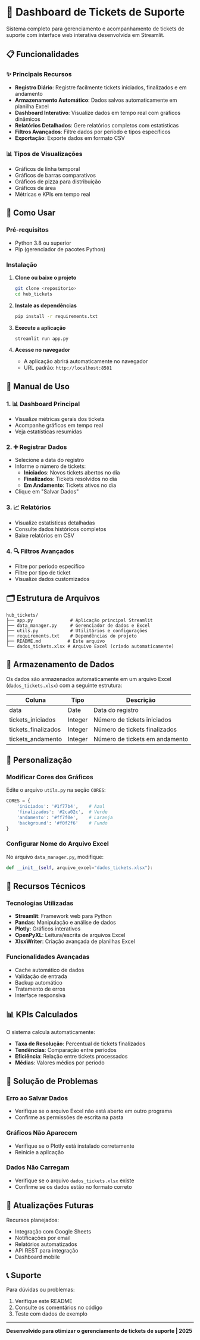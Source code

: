 # 🎫 Dashboard de Tickets de Suporte

Sistema completo para gerenciamento e acompanhamento de tickets de suporte com interface web interativa desenvolvida em Streamlit.

## 📋 Funcionalidades

### ✨ Principais Recursos
- **Registro Diário**: Registre facilmente tickets iniciados, finalizados e em andamento
- **Armazenamento Automático**: Dados salvos automaticamente em planilha Excel
- **Dashboard Interativo**: Visualize dados em tempo real com gráficos dinâmicos
- **Relatórios Detalhados**: Gere relatórios completos com estatísticas
- **Filtros Avançados**: Filtre dados por período e tipos específicos
- **Exportação**: Exporte dados em formato CSV

### 📊 Tipos de Visualizações
- Gráficos de linha temporal
- Gráficos de barras comparativos
- Gráficos de pizza para distribuição
- Gráficos de área
- Métricas e KPIs em tempo real

## 🚀 Como Usar

### Pré-requisitos
- Python 3.8 ou superior
- Pip (gerenciador de pacotes Python)

### Instalação

1. **Clone ou baixe o projeto**
   ```bash
   git clone <repositorio>
   cd hub_tickets
   ```

2. **Instale as dependências**
   ```bash
   pip install -r requirements.txt
   ```

3. **Execute a aplicação**
   ```bash
   streamlit run app.py
   ```

4. **Acesse no navegador**
   - A aplicação abrirá automaticamente no navegador
   - URL padrão: `http://localhost:8501`

## 📖 Manual de Uso

### 1. 📊 Dashboard Principal
- Visualize métricas gerais dos tickets
- Acompanhe gráficos em tempo real
- Veja estatísticas resumidas

### 2. ➕ Registrar Dados
- Selecione a data do registro
- Informe o número de tickets:
  - **Iniciados**: Novos tickets abertos no dia
  - **Finalizados**: Tickets resolvidos no dia
  - **Em Andamento**: Tickets ativos no dia
- Clique em "Salvar Dados"

### 3. 📈 Relatórios
- Visualize estatísticas detalhadas
- Consulte dados históricos completos
- Baixe relatórios em CSV

### 4. 🔍 Filtros Avançados
- Filtre por período específico
- Filtre por tipo de ticket
- Visualize dados customizados

## 🗂️ Estrutura de Arquivos

```
hub_tickets/
├── app.py              # Aplicação principal Streamlit
├── data_manager.py     # Gerenciador de dados e Excel
├── utils.py            # Utilitários e configurações
├── requirements.txt    # Dependências do projeto
├── README.md          # Este arquivo
└── dados_tickets.xlsx # Arquivo Excel (criado automaticamente)
```

## 📁 Armazenamento de Dados

Os dados são armazenados automaticamente em um arquivo Excel (`dados_tickets.xlsx`) com a seguinte estrutura:

| Coluna | Tipo | Descrição |
|--------|------|-----------|
| data | Date | Data do registro |
| tickets_iniciados | Integer | Número de tickets iniciados |
| tickets_finalizados | Integer | Número de tickets finalizados |
| tickets_andamento | Integer | Número de tickets em andamento |

## 🎨 Personalização

### Modificar Cores dos Gráficos
Edite o arquivo `utils.py` na seção `CORES`:
```python
CORES = {
    'iniciados': '#1f77b4',    # Azul
    'finalizados': '#2ca02c',  # Verde
    'andamento': '#ff7f0e',    # Laranja
    'background': '#f0f2f6'    # Fundo
}
```

### Configurar Nome do Arquivo Excel
No arquivo `data_manager.py`, modifique:
```python
def __init__(self, arquivo_excel="dados_tickets.xlsx"):
```

## 🔧 Recursos Técnicos

### Tecnologias Utilizadas
- **Streamlit**: Framework web para Python
- **Pandas**: Manipulação e análise de dados
- **Plotly**: Gráficos interativos
- **OpenPyXL**: Leitura/escrita de arquivos Excel
- **XlsxWriter**: Criação avançada de planilhas Excel

### Funcionalidades Avançadas
- Cache automático de dados
- Validação de entrada
- Backup automático
- Tratamento de erros
- Interface responsiva

## 📊 KPIs Calculados

O sistema calcula automaticamente:
- **Taxa de Resolução**: Percentual de tickets finalizados
- **Tendências**: Comparação entre períodos
- **Eficiência**: Relação entre tickets processados
- **Médias**: Valores médios por período

## 🐛 Solução de Problemas

### Erro ao Salvar Dados
- Verifique se o arquivo Excel não está aberto em outro programa
- Confirme as permissões de escrita na pasta

### Gráficos Não Aparecem
- Verifique se o Plotly está instalado corretamente
- Reinicie a aplicação

### Dados Não Carregam
- Verifique se o arquivo `dados_tickets.xlsx` existe
- Confirme se os dados estão no formato correto

## 🔄 Atualizações Futuras

Recursos planejados:
- Integração com Google Sheets
- Notificações por email
- Relatórios automatizados
- API REST para integração
- Dashboard mobile

## 📞 Suporte

Para dúvidas ou problemas:
1. Verifique este README
2. Consulte os comentários no código
3. Teste com dados de exemplo

---

**Desenvolvido para otimizar o gerenciamento de tickets de suporte | 2025**
